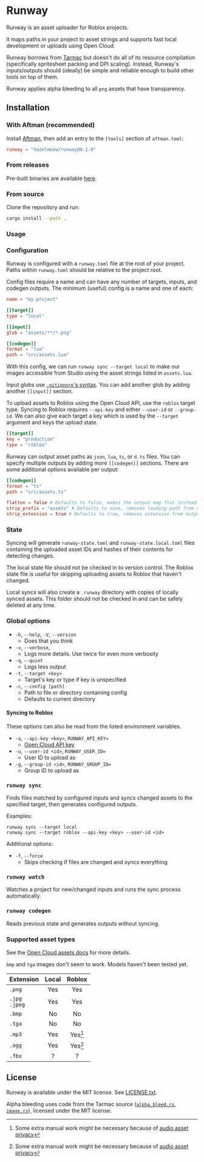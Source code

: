 # Runway
Runway is an asset uploader for Roblox projects.

It maps paths in your project to asset strings
and supports fast local development or uploads using Open Cloud.

Runway borrows from [Tarmac](https://github.com/rojo-rbx/tarmac)
but doesn't do all of its resource compilation (specifically spritesheet packing and DPI scaling).
Instead, Runway's inputs/outputs should (ideally) be simple and reliable enough
to build other tools on top of them.

Runway applies alpha bleeding to all `png` assets that have transparency.

## Installation

### With Aftman (recommended)
Install [Aftman](https://github.com/LPGhatguy/aftman),
then add an entry to the `[tools]` section of `aftman.toml`:
```toml
runway = "hazelmeow/runway@0.1.0"
```

### From releases
Pre-built binaries are available [here](https://github.com/hazelmeow/runway/releases).

### From source
Clone the repository and run:
```bash
cargo install --path .
```

### Usage

### Configuration
Runway is configured with a `runway.toml` file at the root of your project.
Paths within `runway.toml` should be relative to the project root.

Config files require a name and can have any number of targets, inputs, and codegen outputs.
The minimum (useful) config is a name and one of each:
```toml
name = "my-project"

[[target]]
type = "local"

[[input]]
glob = "assets/**/*.png"

[[codegen]]
format = "lua"
path = "src/assets.lua"
```
With this config, we can run `runway sync --target local` to make our images accessible from Studio
using the asset strings listed in `assets.lua`.

Input globs use [`.gitignore`'s syntax](https://git-scm.com/docs/gitignore#_pattern_format).
You can add another glob by adding another `[[input]]` section.

To upload assets to Roblox using the Open Cloud API, use the `roblox` target type.
Syncing to Roblox requires `--api-key` and either `--user-id` or `--group-id`.
We can also give each target a key which is used by the `--target` argument and keys the upload state.
```toml
[[target]]
key = "production"
type = "roblox"
```

Runway can output asset paths as `json`, `lua`, `ts`, or `d.ts` files.
You can specify multiple outputs by adding more `[[codegen]]` sections.
There are some additional options available per output:
```toml
[[codegen]]
format = "ts"
path = "src/assets.ts"

flatten = false # Defaults to false, makes the output map flat instead of nesting by path
strip_prefix = "assets" # Defaults to none, removes leading path from output map
strip_extension = true # Defaults to true, removes extension from output map
```

### State
Syncing will generate `runway-state.toml` and `runway-state.local.toml` files
containing the uploaded asset IDs and hashes of their contents for detecting changes.

The local state file should not be checked in to version control.
The Roblox state file is useful for skipping uploading assets to Roblox that haven't changed.

Local syncs will also create a `.runway` directory with copies of locally synced assets.
This folder should not be checked in and can be safely deleted at any time.

### Global options

* `-h`, `--help`, `-V`, `--version`
	* Does that you think
* `-v`, `--verbose`,
	* Logs more details. Use twice for even more verbosity
* `-q`, `--quiet`
	* Logs less output
* `-t`, `--target <key>`
	* Target's key or type if key is unspecified
* `-c`, `--config [path]`
	* Path to file or directory containing config
	* Defaults to current directory

#### Syncing to Roblox

These options can also be read from the listed environment variables.

* `-a`, `--api-key <key>`, `RUNWAY_API_KEY=`
	* [Open Cloud API key](https://create.roblox.com/docs/cloud/open-cloud/managing-api-keys)
* `-u`, `--user-id <id>`, `RUNWAY_USER_ID=`
	* User ID to upload as
* `-g`, `--group-id <id>`, `RUNWAY_GROUP_ID=`
	* Group ID to upload as

### `runway sync`

Finds files matched by configured inputs
and syncs changed assets to the specified target,
then generates configured outputs.

Examples:
```
runway sync --target local
runway sync --target roblox --api-key <key> --user-id <id>
```

Additional options:
* `-f`, `--force`
	* Skips checking if files are changed and syncs everything

### `runway watch`

Watches a project for new/changed inputs and runs the sync process automatically.

### `runway codegen`

Reads previous state and generates outputs without syncing.

### Supported asset types

See the [Open Cloud assets docs](https://create.roblox.com/docs/cloud/open-cloud/usage-assets) for more details.

`bmp` and `tga` images don't seem to work.
Models haven't been tested yet.

| Extension           | Local | Roblox  |
| ------------------- |:-----:|:-------:|
| `.png`              | Yes   | Yes     |
| `.jpg`<br />`.jpeg` | Yes   | Yes     |
| `.bmp`              | No    | No      |
| `.tga`              | No    | No      |
| `.mp3`              | Yes   | Yes[^1] |
| `.ogg`              | Yes   | Yes[^1] |
| `.fbx`              | ?     | ?       |

[^1]: Some extra manual work might be necessary because of
[audio asset privacy](https://create.roblox.com/docs/sound/assets#audio-asset-privacy-system)

## License
Runway is available under the MIT license. See [LICENSE.txt](LICENSE.txt).

Alpha bleeding uses code from the Tarmac source
([`alpha_bleed.rs`](https://github.com/Roblox/tarmac/blob/ea0d23dc5138d40f7b3de05544a07414416a909a/src/alpha_bleed.rs),
[`image.rs`](https://github.com/Roblox/tarmac/blob/master/src/image.rs)), licensed under the MIT license.
